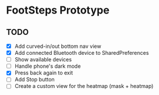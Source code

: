 
# FootSteps Prototype


## TODO

- [x] Add curved-in/out bottom nav view 
- [x] Add connected Bluetooth device to SharedPreferences
- [ ] Show available devices
- [ ] Handle phone's dark mode 
- [x] Press back again to exit
- [ ] Add Stop button
- [ ] Create a custom view for the heatmap (mask + heatmap)
